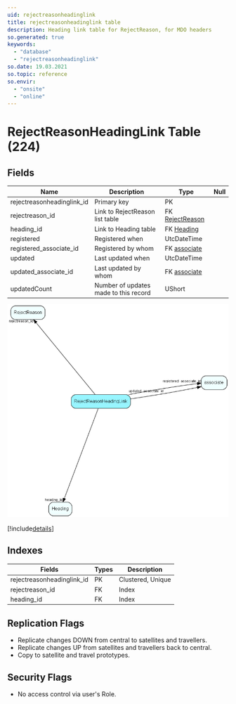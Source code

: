 ```yaml
---
uid: rejectreasonheadinglink
title: rejectreasonheadinglink table
description: Heading link table for RejectReason, for MDO headers
so.generated: true
keywords:
  - "database"
  - "rejectreasonheadinglink"
so.date: 19.03.2021
so.topic: reference
so.envir:
  - "onsite"
  - "online"
---
```


# RejectReasonHeadingLink Table (224)

## Fields

| Name | Description | Type | Null |
|------|-------------|------|:----:|
|rejectreasonheadinglink\_id|Primary key|PK| |
|rejectreason\_id|Link to RejectReason list table|FK [RejectReason](RejectReason.md)| |
|heading\_id|Link to Heading table|FK [Heading](Heading.md)| |
|registered|Registered when|UtcDateTime| |
|registered\_associate\_id|Registered by whom|FK [associate](associate.md)| |
|updated|Last updated when|UtcDateTime| |
|updated\_associate\_id|Last updated by whom|FK [associate](associate.md)| |
|updatedCount|Number of updates made to this record|UShort| |


![RejectReasonHeadingLink table relationship diagram](media\RejectReasonHeadingLink.png)

[!include[details](./includes/RejectReasonHeadingLink.md)]

## Indexes

| Fields | Types | Description |
|--------|-------|-------------|
|rejectreasonheadinglink\_id |PK |Clustered, Unique |
|rejectreason\_id |FK |Index |
|heading\_id |FK |Index |

## Replication Flags

* Replicate changes DOWN from central to satellites and travellers.
* Replicate changes UP from satellites and travellers back to central.
* Copy to satellite and travel prototypes.

## Security Flags

* No access control via user's Role.

